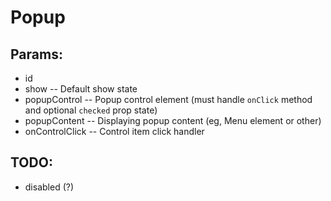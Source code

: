 # Popup

## Params:

- id
- show -- Default show state
- popupControl -- Popup control element (must handle `onClick` method and optional `checked` prop state)
- popupContent -- Displaying popup content (eg, Menu element or other)
- onControlClick -- Control item click handler

## TODO:

- disabled (?)

<!--
 @since 2020.10.27, 00:39
 @changed 2020.10.29, 03:14
-->
